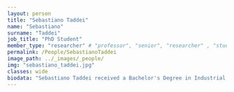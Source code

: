 ```yaml
---
layout: person
title: "Sebastiano Taddei"
name: "Sebastiano"
surname: "Taddei"
job_title: "PhD Student"
member_type: "researcher" # "professor", "senior", "researcher" , "student", "ex"
permalink: /People/SebastianoTaddei
image_path: ../_images/_people/
img: "sebastiano_taddei.jpg"
classes: wide
biodata: "Sebastiano Taddei received a Bachelor's Degree in Industrial Engineering from the University of Trento in 2020, and a double Master's Degree in Mechatronics Engineering (University of Trento) and ICT Innovation (Aalto University) in 2022. He is currently a Ph.D. student of the DAUSY national Ph.D. program at the University of Trento coordinated by the Politecnico di Bari. His research interests lie in automated driving for both urban and racing applications, as well as vehicle dynamics and modeling."
---
```


